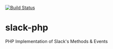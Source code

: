 [![Build Status](https://travis-ci.org/Zxurian/slack-php.svg?branch=master)](https://travis-ci.org/Zxurian/slack-php)

# slack-php
PHP Implementation of Slack's Methods &amp; Events
